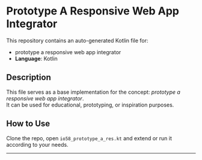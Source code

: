 # Prototype A Responsive Web App Integrator

This repository contains an auto-generated Kotlin file for:

- prototype a responsive web app integrator
- **Language**: Kotlin

## Description

This file serves as a base implementation for the concept: *prototype a responsive web app integrator*.  
It can be used for educational, prototyping, or inspiration purposes.

## How to Use

Clone the repo, open `io58_prototype_a_res.kt` and extend or run it according to your needs.

---


